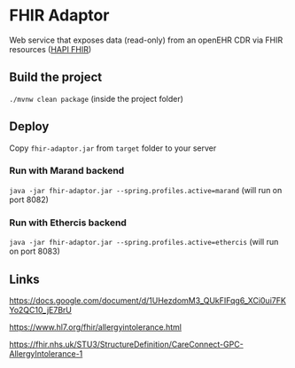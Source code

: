 # FHIR Adaptor
Web service that exposes data (read-only) from an openEHR CDR via FHIR resources ([HAPI FHIR](http://hapifhir.io/doc_rest_operations.html))

## Build the project
`./mvnw clean package` (inside the project folder)

## Deploy
Copy `fhir-adaptor.jar` from `target` folder to your server

### Run with Marand backend
`java -jar fhir-adaptor.jar --spring.profiles.active=marand` (will run on port 8082)

### Run with Ethercis backend
`java -jar fhir-adaptor.jar --spring.profiles.active=ethercis` (will run on port 8083)

## Links
https://docs.google.com/document/d/1UHezdomM3_QUkFIFqg6_XCi0ui7FKYo2QC10_jE7BrU

https://www.hl7.org/fhir/allergyintolerance.html

https://fhir.nhs.uk/STU3/StructureDefinition/CareConnect-GPC-AllergyIntolerance-1


